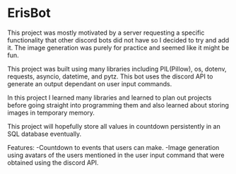 # ErisBot
This project was mostly motivated by a server requesting a specific functionality that other discord bots did not have so I decided to try and add it. 
The image generation was purely for practice and seemed like it might be fun.

This project was built using many libraries including PIL(Pillow), os, dotenv, requests, asyncio, datetime, and pytz. 
This bot uses the discord API to generate an output dependant on user input commands.

In this project I learned many libraries and learned to plan out projects before going straight into programming them and also learned about storing images in temporary memory.

This project will hopefully store all values in countdown persistently in an SQL database eventually. 

Features: 
-Countdown to events that users can make. 
-Image generation using avatars of the users mentioned in the user input command that were obtained using the discord API.

